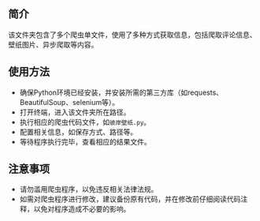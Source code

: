 ## 简介

该文件夹包含了多个爬虫单文件，使用了多种方式获取信息，包括爬取评论信息、壁纸图片、异步爬取等内容。

## 使用方法

- 确保Python环境已经安装，并安装所需的第三方库（如requests、BeautifulSoup、selenium等）。
- 打开终端，进入该文件夹所在路径。
- 执行相应的爬虫代码文件，如`彼岸壁纸.py`。
- 配置相关信息，如保存方式、路径等。
- 等待程序执行完毕，查看相应的结果文件。

## 注意事项

- 请勿滥用爬虫程序，以免违反相关法律法规。
- 如需对爬虫程序进行修改，建议备份原有代码，并在修改前仔细阅读代码注释，以免对程序造成不必要的影响。
